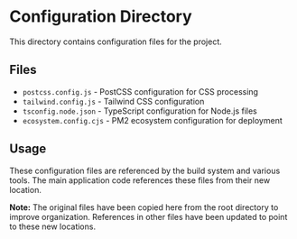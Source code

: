 # Configuration Directory

This directory contains configuration files for the project. 

## Files

- `postcss.config.js` - PostCSS configuration for CSS processing
- `tailwind.config.js` - Tailwind CSS configuration
- `tsconfig.node.json` - TypeScript configuration for Node.js files
- `ecosystem.config.cjs` - PM2 ecosystem configuration for deployment

## Usage

These configuration files are referenced by the build system and various tools.
The main application code references these files from their new location.

**Note:** The original files have been copied here from the root directory to improve organization.
References in other files have been updated to point to these new locations. 